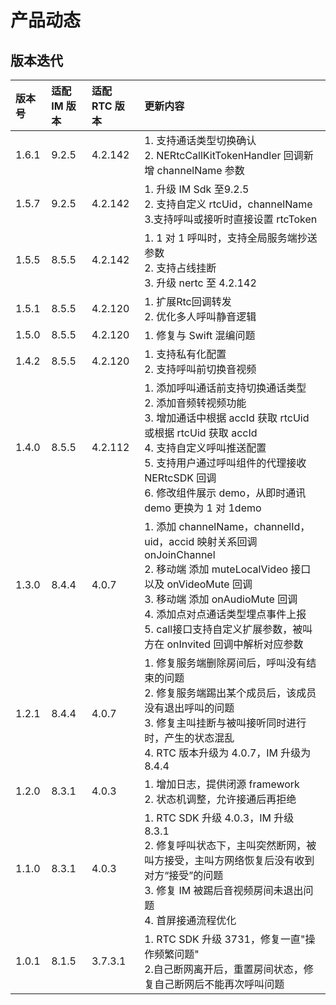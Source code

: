 # 产品动态

## 版本迭代

| 版本号 | 适配 IM 版本 | 适配 RTC 版本 | 更新内容                                             |
| :----- | :----------- | :------------ | :----------------------------------------------------------- |
| 1.6.1  | 9.2.5        | 4.2.142       | 1. 支持通话类型切换确认 <br />2. NERtcCallKitTokenHandler 回调新增 channelName 参数|
| 1.5.7  | 9.2.5        | 4.2.142       | 1. 升级 IM Sdk 至9.2.5 <br />2. 支持自定义 rtcUid，channelName  <br />3.支持呼叫或接听时直接设置 rtcToken<br />|
| 1.5.5  | 8.5.5        | 4.2.142       | 1. 1 对 1 呼叫时，支持全局服务端抄送参数 <br />2. 支持占线挂断 <br />3. 升级 nertc 至 4.2.142 |
| 1.5.1  | 8.5.5        | 4.2.120       | 1. 扩展Rtc回调转发 <br />2. 优化多人呼叫静音逻辑|
| 1.5.0  | 8.5.5        | 4.2.120       | 1. 修复与 Swift 混编问题|
| 1.4.2  | 8.5.5        | 4.2.120       | 1. 支持私有化配置 <br />2. 支持呼叫前切换音视频|
| 1.4.0  | 8.5.5        | 4.2.112       | 1. 添加呼叫通话前支持切换通话类型 <br />2. 添加音频转视频功能 <br />3. 增加通话中根据 accId 获取 rtcUid 或根据 rtcUid 获取 accId <br />4. 支持自定义呼叫推送配置 <br />5. 支持用户通过呼叫组件的代理接收 NERtcSDK 回调 <br />6. 修改组件展示 demo，从即时通讯 demo 更换为 1 对 1demo |
| 1.3.0  | 8.4.4        | 4.0.7         | 1. 添加 channelName，channelId，uid，accid 映射关系回调 onJoinChannel<br />2. 移动端 添加 muteLocalVideo 接口以及 onVideoMute 回调 <br />3. 移动端 添加 onAudioMute 回调 <br />4. 添加点对点通话类型埋点事件上报 <br />5. call接口支持自定义扩展参数，被叫方在 onInvited 回调中解析对应参数 |
| 1.2.1  | 8.4.4        | 4.0.7         | 1. 修复服务端删除房间后，呼叫没有结束的问题 <br />2. 修复服务端踢出某个成员后，该成员没有退出呼叫的问题 <br />3. 修复主叫挂断与被叫接听同时进行时，产生的状态混乱 <br />4. RTC 版本升级为 4.0.7，IM 升级为 8.4.4 |
| 1.2.0  | 8.3.1        | 4.0.3         | 1. 增加日志，提供闭源 framework <br />2. 状态机调整，允许接通后再拒绝 |
| 1.1.0  | 8.3.1        | 4.0.3         | 1. RTC SDK 升级 4.0.3，IM 升级 8.3.1 <br />2. 修复呼叫状态下，主叫突然断网，被叫方接受，主叫方网络恢复后没有收到对方“接受”的问题 <br />3. 修复 IM 被踢后音视频房间未退出问题 <br />4. 首屏接通流程优化 |
| 1.0.1  | 8.1.5        | 3.7.3.1       | 1. RTC SDK 升级 3731，修复一直"操作频繁问题" <br />2.自己断网离开后，重置房间状态，修复自己断网后不能再次呼叫问题 |
